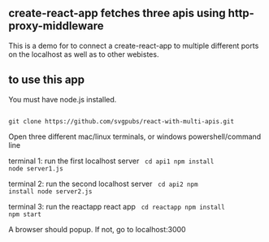 ## create-react-app fetches three apis using http-proxy-middleware

This is a demo for to connect a create-react-app to multiple different ports on the localhost as well as to other webistes.

## to use this app

You must have node.js installed.

<code>
git clone https://github.com/svgpubs/react-with-multi-apis.git
</code>

Open three different mac/linux terminals, or windows powershell/command line

terminal 1: run the first localhost server
<code>
cd api1
npm install
node server1.js
</code>

terminal 2: run the second localhost server
<code>
cd api2
npm install
node server2.js
</code>

terminal 3: run the reactapp react app
<code>
cd reactapp
npm install
npm start
</code>

A browser should popup. If not, go to localhost:3000

